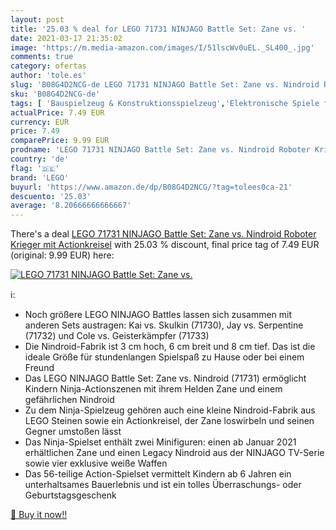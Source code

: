 ```yaml
---
layout: post
title: '25.03 % deal for LEGO 71731 NINJAGO Battle Set: Zane vs. '
date: 2021-03-17 21:35:02
image: 'https://m.media-amazon.com/images/I/51lscWv0uEL._SL400_.jpg'
comments: true
category: ofertas
author: 'tole.es'
slug: 'B08G4D2NCG-de LEGO 71731 NINJAGO Battle Set: Zane vs. Nindroid Roboter...'
sku: 'B08G4D2NCG-de'
tags: [ 'Bauspielzeug & Konstruktionsspielzeug','Elektronische Spiele für Kinder','Hobbys','Juegos de construcción para niños','Juguetes','Juguetes y juegos','Kinder-Rollenspiele','Kinderspielfiguren & -fahrzeuge','Küchenspielzeug','Sammelfiguren','Sammelfiguren & Requisiten','Spiele','Spielfiguren- & Fahrzeugsets für Kinder','Spielfiguren-Spielesets für Kinder','Spielzeug','Spielzeug-Lebensmittel','lego', ]
actualPrice: 7.49 EUR
currency: EUR
price: 7.49
comparePrice: 9.99 EUR
prodname: 'LEGO 71731 NINJAGO Battle Set: Zane vs. Nindroid Roboter Krieger mit Actionkreisel'
country: 'de'
flag: '🇩🇪'
brand: 'LEGO'
buyurl: 'https://www.amazon.de/dp/B08G4D2NCG/?tag=tolees0ca-21'
descuento: '25.03'
average: '8.20666666666667'
---
```


There's a deal [LEGO 71731 NINJAGO Battle Set: Zane vs. Nindroid Roboter Krieger mit Actionkreisel](https://www.amazon.de/dp/B08G4D2NCG/?tag=tolees0ca-21)  with  25.03 % discount, final price tag of  7.49 EUR (original: 9.99 EUR) here:

[![LEGO 71731 NINJAGO Battle Set: Zane vs. ](https://m.media-amazon.com/images/I/51lscWv0uEL._SL400_.jpg)](https://www.amazon.de/dp/B08G4D2NCG/?tag=tolees0ca-21)

ℹ️:

- Noch größere LEGO NINJAGO Battles lassen sich zusammen mit anderen Sets austragen: Kai vs. Skulkin (71730), Jay vs. Serpentine (71732) und Cole vs. Geisterkämpfer (71733)
- Die Nindroid-Fabrik ist 3 cm hoch, 6 cm breit und 8 cm tief. Das ist die ideale Größe für stundenlangen Spielspaß zu Hause oder bei einem Freund
- Das LEGO NINJAGO Battle Set: Zane vs. Nindroid (71731) ermöglicht Kindern Ninja-Actionszenen mit ihrem Helden Zane und einem gefährlichen Nindroid
- Zu dem Ninja-Spielzeug gehören auch eine kleine Nindroid-Fabrik aus LEGO Steinen sowie ein Actionkreisel, der Zane loswirbeln und seinen Gegner umstoßen lässt
- Das Ninja-Spielset enthält zwei Minifiguren: einen ab Januar 2021 erhältlichen Zane und einen Legacy Nindroid aus der NINJAGO TV-Serie sowie vier exklusive weiße Waffen
- Das 56-teilige Action-Spielset vermittelt Kindern ab 6 Jahren ein unterhaltsames Bauerlebnis und ist ein tolles Überraschungs- oder Geburtstagsgeschenk

[🛒 Buy it now!!](https://www.amazon.de/dp/B08G4D2NCG/?tag=tolees0ca-21)
